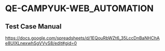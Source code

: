 

# QE-CAMPYUK-WEB_AUTOMATION



## Test Case Manual
https://docs.google.com/spreadsheets/d/1EQouRbWZt6_35LccDnBaNHChAe8UIXLnexwhSgVVyS8/edit#gid=0
